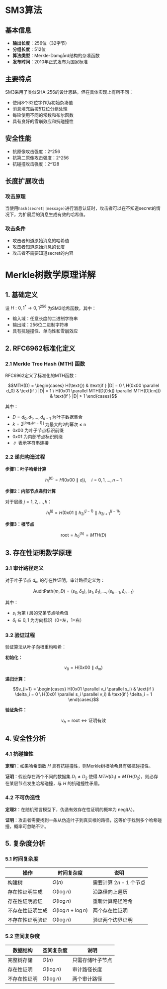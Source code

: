 # SM3算法

## 基本信息

- **输出长度**：256位（32字节）
- **分组长度**：512位
- **算法类型**：Merkle-Damgård结构的杂凑函数
- **发布时间**：2010年正式发布为国家标准

## 主要特点

SM3采用了类似SHA-256的设计思路，但在具体实现上有所不同：

- 使用8个32位字作为初始杂凑值
- 消息填充后按512位分组处理
- 每轮使用不同的常数和布尔函数
- 具有良好的雪崩效应和抗碰撞性

## 安全性能

- 抗原像攻击强度：2^256
- 抗第二原像攻击强度：2^256
- 抗碰撞攻击强度：2^128

## 长度扩展攻击

### 攻击原理

当使用`hash(secret||message)`进行消息认证时，攻击者可以在不知道secret的情况下，为扩展后的消息生成有效的哈希值。

### 攻击条件

- 攻击者知道原始消息的哈希值
- 攻击者知道原始消息的长度
- 攻击者不需要知道secret的内容

# Merkle树数学原理详解

## 1. 基础定义

设 $H: {0,1}^* \rightarrow {0,1}^{256}$ 为SM3哈希函数，其中：

- 输入域：任意长度的二进制字符串
- 输出域：256位二进制字符串
- 具有抗碰撞性、单向性和雪崩效应

## 2. RFC6962标准化定义

### 2.1 Merkle Tree Hash (MTH) 函数

RFC6962定义了标准化的MTH函数：

$$MTH(D) = \begin{cases} H(\text{}) & \text{if } |D| = 0 \ H(0x00 \parallel d_0) & \text{if } |D| = 1 \ H(0x01 \parallel MTH(D[0:k]) \parallel MTH(D[k:n])) & \text{if } |D| > 1 \end{cases}$$

其中：

- $D = {d_0, d_1, ..., d_{n-1}}$ 为叶子数据集合
- $k = 2^{\lfloor \log_2(n-1) \rfloor}$ 为最大的2的幂次 ≤ n
- $0x00$ 为叶子节点标识前缀
- $0x01$ 为内部节点标识前缀
- $\parallel$ 表示字符串连接

### 2.2 递归构造过程

**步骤1：叶子哈希计算**

$$h_i^{(0)} = H(0x00 \parallel d_i), \quad i = 0, 1, ..., n-1$$

**步骤2：内部节点递归计算**

对于层级 $j = 1, 2, ..., h$：

$$h_i^{(j)} = H(0x01 \parallel h_{2i}^{(j-1)} \parallel h_{2i+1}^{(j-1)})$$

**步骤3：根节点**

$$\text{root} = h_0^{(h)} = MTH(D)$$

## 3. 存在性证明数学原理

### 3.1 审计路径定义

对于叶子节点 $d_m$ 的存在性证明，审计路径定义为：

$$\text{AuditPath}(m, D) = {(s_0, \delta_0), (s_1, \delta_1), ..., (s_{h-1}, \delta_{h-1})}$$

其中：

- $s_i$ 为第 $i$ 层的兄弟节点哈希值
- $\delta_i \in {0, 1}$ 为方向标识（0=左，1=右）

### 3.2 验证过程

验证算法从叶子向根重构哈希：

**初始化：**

$$v_0 = H(0x00 \parallel d_m)$$

**递归计算：**

$$v_{i+1} = \begin{cases} H(0x01 \parallel v_i \parallel s_i) & \text{if } \delta_i = 0 \ H(0x01 \parallel s_i \parallel v_i) & \text{if } \delta_i = 1 \end{cases}$$

**验证条件：**

$$v_h = \text{root} \Leftrightarrow \text{证明有效}$$

## 4. 安全性分析

### 4.1 抗碰撞性

**定理1**：如果哈希函数 $H$ 具有抗碰撞性，则Merkle树根哈希具有强抗碰撞性。

**证明**：假设存在两个不同的数据集 $D_1 \neq D_2$ 使得 $MTH(D_1) = MTH(D_2)$，则必存在某层节点发生哈希碰撞，与 $H$ 的抗碰撞性矛盾。

### 4.2 不可伪造性

**定理2**：在随机预言模型下，伪造有效存在性证明的概率为 $\text{negl}(\lambda)$。

**证明**：攻击者需要找到一条从伪造叶子到真实根的路径，这等价于找到多个哈希碰撞，概率可忽略不计。

## 5. 复杂度分析

### 5.1 时间复杂度

| 操作             | 时间复杂度           | 说明                   |
| ---------------- | -------------------- | ---------------------- |
| 构建树           | $O(n)$               | 需要计算 $2n-1$ 个节点 |
| 存在性证明生成   | $O(\log n)$          | 沿路径向上遍历         |
| 存在性证明验证   | $O(\log n)$          | 重新计算路径哈希       |
| 不存在性证明生成 | $O(\log n + \log n)$ | 两个存在性证明         |
| 不存在性证明验证 | $O(\log n)$          | 验证两个边界证明       |

### 5.2 空间复杂度

| 数据结构     | 空间复杂度  | 说明             |
| ------------ | ----------- | ---------------- |
| 完整树存储   | $O(n)$      | 只需存储叶子节点 |
| 存在性证明   | $O(\log n)$ | 审计路径长度     |
| 不存在性证明 | $O(\log n)$ | 两个审计路径     |
